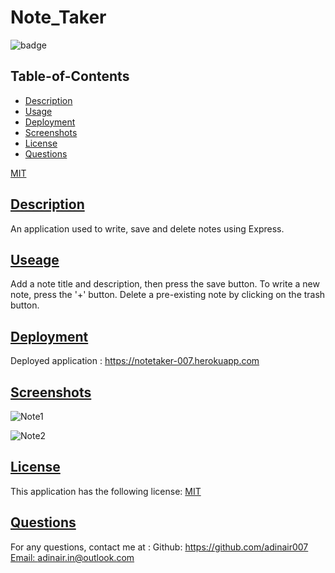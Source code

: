 # Note_Taker
![badge](https://img.shields.io/badge/license-MIT-blue)

  ## Table-of-Contents
  * [Description](#description)
  * [Usage](#useage)
  * [Deployment](#deployment)
  * [Screenshots](#screenshots)
  * [License](#license)
  * [Questions](#questions)

[MIT](https://choosealicense.com/licenses/MIT)

  ## [Description](#table-of-contents)
  An application used to write, save and delete notes using Express.

  ## [Useage](#table-of-contents)
  Add a note title and description, then press the save button. To write a new note, press the '+' button. Delete a pre-existing note by clicking on the trash button.
  
  ## [Deployment](#table-of-contents)
  Deployed application : https://notetaker-007.herokuapp.com
  
  ## [Screenshots](#table-of-contents)
  ![Note1](https://user-images.githubusercontent.com/112667543/206884372-cdf9e1ef-2993-4edd-9e32-11e28a6f6dc3.png)
  
  ![Note2](https://user-images.githubusercontent.com/112667543/206884374-8c316a1d-bd1e-489d-b750-f5b4e1851d1a.png)
  
  ## [License](#table-of-contents)
  This application has the following license:
  [MIT](https://choosealicense.com/licenses/MIT)

  ## [Questions](#table-of-contents)
  For any questions, contact me at :
    Github: https://github.com/adinair007
    [Email: adinair.in@outlook.com](mailto:adinair.in@outlook.com)
